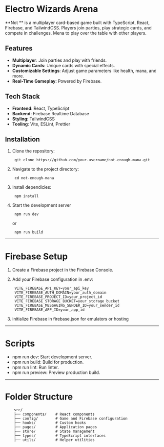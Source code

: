 # Electro Wizards Arena

**Not ** is a multiplayer card-based game built with TypeScript, React, Firebase, and TailwindCSS. Players join parties, play strategic cards, and compete in challenges. Mena to play over the table with other players.

## Features

- **Multiplayer**: Join parties and play with friends.
- **Dynamic Cards**: Unique cards with special effects.
- **Customizable Settings**: Adjust game parameters like health, mana, and more.
- **Real-Time Gameplay**: Powered by Firebase.

## Tech Stack

- **Frontend**: React, TypeScript
- **Backend**: Firebase Realtime Database
- **Styling**: TailwindCSS
- **Tooling**: Vite, ESLint, Prettier

## Installation

1. Clone the repository:

        git clone https://github.com/your-username/not-enough-mana.git

2. Navigate to the project directory:

        cd not-enough-mana

3. Install dependicies:

        npm install

4. Start the development server

        npm run dev

    or

        npm run build

----

# Firebase Setup

1. Create a Firebase project in the Firebase Console.
2. Add your Firebase configuration in .env:

        VITE_FIREBASE_API_KEY=your_api_key
        VITE_FIREBASE_AUTH_DOMAIN=your_auth_domain
        VITE_FIREBASE_PROJECT_ID=your_project_id
        VITE_FIREBASE_STORAGE_BUCKET=your_storage_bucket
        VITE_FIREBASE_MESSAGING_SENDER_ID=your_sender_id
        VITE_FIREBASE_APP_ID=your_app_id

3. initialize Firebase in firebase.json for emulators or hosting

----

# Scripts
- npm run dev: Start development server.
- npm run build: Build for production.
- npm run lint: Run linter.
- npm run preview: Preview production build.

----

# Folder Structure
        src/
        ├── components/    # React components
        ├── config/        # Game and Firebase configuration
        ├── hooks/         # Custom hooks
        ├── pages/         # Application pages
        ├── store/         # State management
        ├── types/         # TypeScript interfaces
        ├── utils/         # Helper utilities

